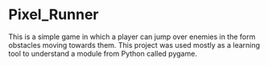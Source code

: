 # Pixel_Runner

This is a simple game in which a player can jump over enemies in the form obstacles
moving towards them.
This project was used mostly as a learning tool to understand a module from Python called pygame.
